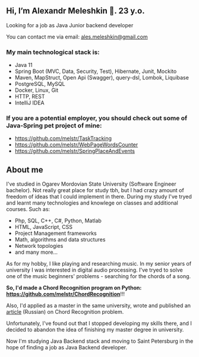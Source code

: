 ## Hi, I’m Alexandr Meleshkin 👋. 23 y.o.

Looking for a job as Java Junior backend developer

You can contact me via email: ales.meleshkin@gmail.com

### My main technological stack is:
- Java 11
- Spring Boot (MVC, Data, Security, Test), Hibernate, Junit, Mockito
- Maven, MapStruct, Open Api (Swagger), query-dsl, Lombok, Liquibase
- PostgreSQL, MySQL
- Docker, Linux, Git
- HTTP, REST
- IntelliJ IDEA


### If you are a potential employer, you should check out some of Java-Spring pet project of mine:
- https://github.com/melstr/TaskTracking
- https://github.com/melstr/WebPageWordsCounter
- https://github.com/melstr/SpringPlaceAndEvents

## About me
I've studied in Ogarev Mordovian State University (Software Engineer bachelor). Not really great place for study tbh, but I had crazy amount of freedom of ideas that
I could implement in there.
During my study I've tryed and learnt many technologies and knowlege on classes and additional courses. Such as:
- Php, SQL, C++, C#, Python, Matlab
- HTML, JavaScript, CSS
- Project Management frameworks
- Math, algorithms and data structures
- Network topologies
- and many more...

As for my hobby, I like playing and researching music. In my senior years of university I was interested in digital audio processing. I've tryed to solve one of
the music beginners' problems - searching for the chords of a song.

**So, I'd made a Chord Recognition program on Python: https://github.com/melstr/ChordRecognition**!!!

Also, I'd applied as a master in the same university, wrote and published an [article](http://journal.mrsu.ru/wp-content/uploads/2021/11/10.-statyafirsovameleshkin.pdf) (Russian) 
on Chord Recognition problem. 

Unfortunately, I've found out that I stopped developing my skills there, and I decided to abandon the idea of finishing my master degree in university.

Now I'm studying Java Backend stack and moving to Saint Petersburg in the hope of finding a job as Java Backend developer.

